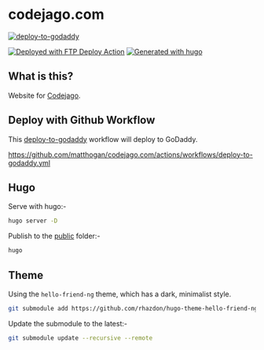 # codejago.com

[![deploy-to-godaddy](https://github.com/matthogan/codejago.com/actions/workflows/deploy-to-godaddy.yml/badge.svg)](https://github.com/matthogan/codejago.com/actions/workflows/deploy-to-godaddy.yml)

[<img alt="Deployed with FTP Deploy Action" src="https://img.shields.io/badge/Deployed With-FTP DEPLOY ACTION-%3CCOLOR%3E?style=for-the-badge&color=0077b6">](https://github.com/SamKirkland/FTP-Deploy-Action)
[<img alt="Generated with hugo" src="https://img.shields.io/badge/Generated with-Hugo-%3CCOLOR%3E?style=for-the-badge&color=aa77b6">](https://gohugo.io/)

## What is this?

Website for [Codejago](https://codejago.com).

## Deploy with Github Workflow

This [deploy-to-godaddy](.github/workflows/deploy-to-godaddy.yml) workflow will deploy to GoDaddy.

<https://github.com/matthogan/codejago.com/actions/workflows/deploy-to-godaddy.yml>

## Hugo

Serve with hugo:-

```bash
hugo server -D
```

Publish to the [public](public/) folder:-

```bash
hugo
```

## Theme

Using the `hello-friend-ng` theme, which has a dark, minimalist style.

```bash
git submodule add https://github.com/rhazdon/hugo-theme-hello-friend-ng.git themes/hello-friend-ng
```

Update the submodule to the latest:-

```bash
git submodule update --recursive --remote
```
